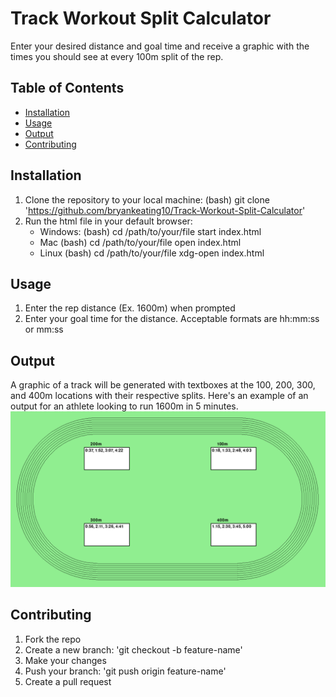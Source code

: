 # Track Workout Split Calculator
Enter your desired distance and goal time and receive a graphic with the times you should see at every 100m split of the rep.
## Table of Contents
- [Installation](#installation)
- [Usage](#usage)
- [Output](#output)
- [Contributing](#contributing)
## Installation
1. Clone the repository to your local machine:
   (bash)
   git clone 'https://github.com/bryankeating10/Track-Workout-Split-Calculator'
2. Run the html file in your default browser:
   - Windows:
        (bash)
        cd /path/to/your/file
        start index.html
   - Mac
        (bash)
        cd /path/to/your/file
        open index.html
   - Linux
        (bash)
        cd /path/to/your/file
        xdg-open index.html
## Usage
1. Enter the rep distance (Ex. 1600m) when prompted
2. Enter your goal time for the distance. Acceptable formats are hh:mm:ss or mm:ss
## Output
A graphic of a track will be generated with textboxes at the 100, 200, 300, and 400m locations with their respective splits. Here's an example of an output for an athlete looking to run 1600m in 5 minutes.
![Track Graphic](example-output.png)
## Contributing
1. Fork the repo
2. Create a new branch: 'git checkout -b feature-name'
3. Make your changes
4. Push your branch: 'git push origin feature-name'
5. Create a pull request
